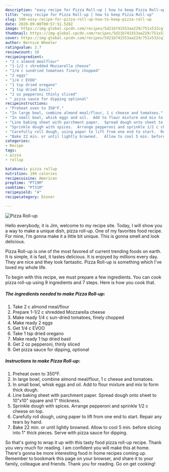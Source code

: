 ```yaml
---
description: "easy recipe for Pizza Roll-up | how to keep Pizza Roll-up"
title: "easy recipe for Pizza Roll-up | how to keep Pizza Roll-up"
slug: 590-easy-recipe-for-pizza-roll-up-how-to-keep-pizza-roll-up
date: 2020-09-08T00:57:51.528Z
image: https://img-global.cpcdn.com/recipes/5d21b741553aa229/751x532cq70/pizza-roll-up-recipe-main-photo.jpg
thumbnail: https://img-global.cpcdn.com/recipes/5d21b741553aa229/751x532cq70/pizza-roll-up-recipe-main-photo.jpg
cover: https://img-global.cpcdn.com/recipes/5d21b741553aa229/751x532cq70/pizza-roll-up-recipe-main-photo.jpg
author: Bernice Wheeler
ratingvalue: 3.7
reviewcount: 10
recipeingredient:
- "2 c almond mealflour"
- "1-1/2 c shredded Mozzarella cheese"
- "1/4 c sundried tomatoes finely chopped"
- "2 eggs"
- "1/4 c EVOO"
- "1 tsp dried oregano"
- "1 tsp dried basil"
- "2 oz pepperoni thinly sliced"
- " pizza sauce for dipping optional"
recipeinstructions:
- "Preheat oven to 350°F."
- "In large bowl, combine almond meal/flour, 1 c cheese and tomatoes."
- "In small bowl, whisk eggs and oil.  Add to flour mixture and mix to form thick dough."
- "Line baking sheet with parchment paper.  Spread dough onto sheet to 10&#34;x10&#34; square  and 1&#34; thickness."
- "Sprinkle dough with spices.  Arrange pepperoni and sprinkle 1/2 c cheese on top."
- "Carefully roll dough, using paper to lift from one end to start.  Repair any tears by hand."
- "Bake 22 min. or until lightly browned.   Allow to cool 5 min. before slicing into 1&#34; thick pieces.  Serve with pizza sauce for dipping."
categories:
- Recipe
tags:
- pizza
- rollup

katakunci: pizza rollup 
nutrition: 194 calories
recipecuisine: American
preptime: "PT19M"
cooktime: "PT31M"
recipeyield: "4"
recipecategory: Dinner

---
```



![Pizza Roll-up](https://img-global.cpcdn.com/recipes/5d21b741553aa229/751x532cq70/pizza-roll-up-recipe-main-photo.jpg)

Hello everybody, it is Jim, welcome to my recipe site. Today, I will show you a way to make a unique dish, pizza roll-up. One of my favorites food recipe. For mine, I'm gonna make it a little bit unique. This is gonna smell and look delicious.



Pizza Roll-up is one of the most favored of current trending foods on earth. It is simple, it is fast, it tastes delicious. It is enjoyed by millions every day. They are nice and they look fantastic. Pizza Roll-up is something which I've loved my whole life.


To begin with this recipe, we must prepare a few ingredients. You can cook pizza roll-up using 9 ingredients and 7 steps. Here is how you cook that.

<!--inarticleads1-->

##### The ingredients needed to make Pizza Roll-up:

1. Take 2 c almond meal/flour
1. Prepare 1-1/2 c shredded Mozzarella cheese
1. Make ready 1/4 c sun-dried tomatoes, finely chopped
1. Make ready 2 eggs
1. Get 1/4 c EVOO
1. Take 1 tsp dried oregano
1. Make ready 1 tsp dried basil
1. Get 2 oz pepperoni, thinly sliced
1. Get  pizza sauce for dipping, optional




<!--inarticleads2-->

##### Instructions to make Pizza Roll-up:

1. Preheat oven to 350°F.
1. In large bowl, combine almond meal/flour, 1 c cheese and tomatoes.
1. In small bowl, whisk eggs and oil.  Add to flour mixture and mix to form thick dough.
1. Line baking sheet with parchment paper.  Spread dough onto sheet to 10&#34;x10&#34; square  and 1&#34; thickness.
1. Sprinkle dough with spices.  Arrange pepperoni and sprinkle 1/2 c cheese on top.
1. Carefully roll dough, using paper to lift from one end to start.  Repair any tears by hand.
1. Bake 22 min. or until lightly browned.   Allow to cool 5 min. before slicing into 1&#34; thick pieces.  Serve with pizza sauce for dipping.




So that's going to wrap it up with this tasty food pizza roll-up recipe. Thank you very much for reading. I am confident you will make this at home. There's gonna be more interesting food in home recipes coming up. Remember to bookmark this page on your browser, and share it to your family, colleague and friends. Thank you for reading. Go on get cooking!
